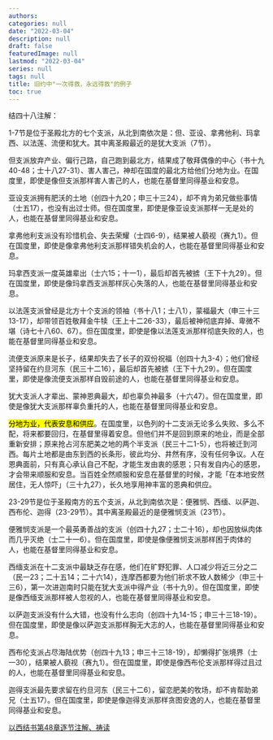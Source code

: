 ```yaml
---
authors:
categories: null
date: "2022-03-04"
description: null
draft: false
featuredImage: null
lastmod: "2022-03-04"
series: null
tags: null
title: 旧约中"一次得救，永远得救"的例子
toc: true
---
```


<!--more-->

结四十八注解：  

1-7节是位于圣殿北方的七个支派，从北到南依次是：但、亚设、拿弗他利、玛拿西、以法莲、流便和犹大。其中离圣殿最近的是犹大支派（7节）。  

但支派放弃产业、偏行己路，自己跑到最北方，结果成了敬拜偶像的中心（书十九40-48；士十八27-31）、害人害己，神却在国度的最北方给他们分地为业。在国度里，即使是像但支派那样害人害己的人，也能在基督里同得基业和安息。  

亚设支派拥有肥沃的土地（创四十九20；申三十三24），却不肯为弟兄做些事情（士五17），也没有出过士师。但在国度里，即使是像亚设支派那样一无是处的人，也能在基督里同得基业和安息。  

拿弗他利支派没有珍惜机会、失去荣耀（士四6-9），结果被人藐视（赛九1）。但在国度里，即使是像拿弗他利支派那样错失机会的人，也能在基督里同得基业和安息。  

玛拿西支派一度英雄辈出（士六15；十一1），最后却首先被掳（王下十九29）。但在国度里，即使是像玛拿西支派那样灰心失落的人，也能在基督里同得基业和安息。  

以法莲支派曾经是北方十个支派的领袖（书十八1；士八1），蒙福最大（申三十三13-17），却带领百姓敬拜金牛犊（王上十二26-33），最后被神彻底弃掉、卑微不堪（诗七十八60、67）。但在国度里，即使是像以法莲支派那样彻底失败的人，也能在基督里同得基业和安息。  

流便支派原来是长子，结果却失去了长子的双份祝福（创四十九3-4）；他们曾经坚持留在约旦河东（民三十二16），最后却首先被掳（王下十九29）。但在国度里，即使是像流便支派那样自毁前途的人，也能在基督里同得基业和安息。  

犹大支派人才辈出、蒙神恩典最大，却也辜负神最多（十六47）。但在国度里，即使是像犹大支派那样辜负重托的人，也能在基督里同得基业和安息。  

<mark>分地为业，代表安息和供应</mark>。在国度里，以色列的十二支派无论多么失败、多么不配，将来都要回归，在基督里得着安息。但他们并不是回到原来的地业，而是全部重新安排；原来抢占河东肥美之地的两个半支派（民三十二1-5），也将被迁到河西。每片土地都是由东到西的长条形，彼此均分、井然有序，没有任何争议。人在恩典面前，只有真心承认自己不配，才能生发由衷的感恩；只有发自内心的感恩，才会带来顺服和安息。当百姓全然顺服和安息在基督里的时候，才能「在本地安然居住，无人惊吓」（三十九27），长久地享用神丰富的恩典和供应。  

23-29节是位于圣殿南方的五个支派，从北到南依次是：便雅悯、西缅、以萨迦、西布伦、迦得（23-29节）。其中离圣殿最近的是便雅悯支派（23节）。  

便雅悯支派是一个最英勇善战的支派（创四十九27；士二十16），却也因放纵肉体而几乎灭绝（士二十一6）。但在国度里，即使是像便雅悯支派那样困于肉体的人，也能在基督里同得基业和安息。  

西缅支派在十二支派中最缺乏存在感，他们在旷野犯罪、人口减少将近三分之二（民一23；二十五14；二十六14），连摩西都要为他们祈求不致人数稀少（申三十三6），第一次进迦南时只能在犹大支派中得产业（书十九9）。但在国度里，即使是像西缅支派那样被人忽视的人，也能在基督里同得基业和安息。  

以萨迦支派没有什么大错，也没有什么志向（创四十九14-15；申三十三18-19）。但在国度里，即使是像以萨迦支派那样胸无大志的人，也能在基督里同得基业和安息。  

西布伦支派占尽海陆优势（创四十九13；申三十三18-19），却懒得扩张境界（士一30），结果被人藐视（赛九1）。但在国度里，即使是像西布伦支派那样得过且过的人，也能在基督里同得基业和安息。  

迦得支派最先要求留在约旦河东（民三十二6），留恋肥美的牧场，却不肯帮助弟兄（士五17）。但在国度里，即使是像迦得支派那样贪图安逸的人，也能在基督里同得基业和安息。

<a href ="https://cmcbiblereading.com/2016/09/11/%e4%bb%a5%e8%a5%bf%e7%bb%93%e4%b9%a6%e7%ac%ac48%e7%ab%a0%e9%80%90%e8%8a%82%e6%b3%a8%e8%a7%a3%e3%80%81%e7%a5%b7%e8%af%bb/">以西结书第48章逐节注解、祷读</a>